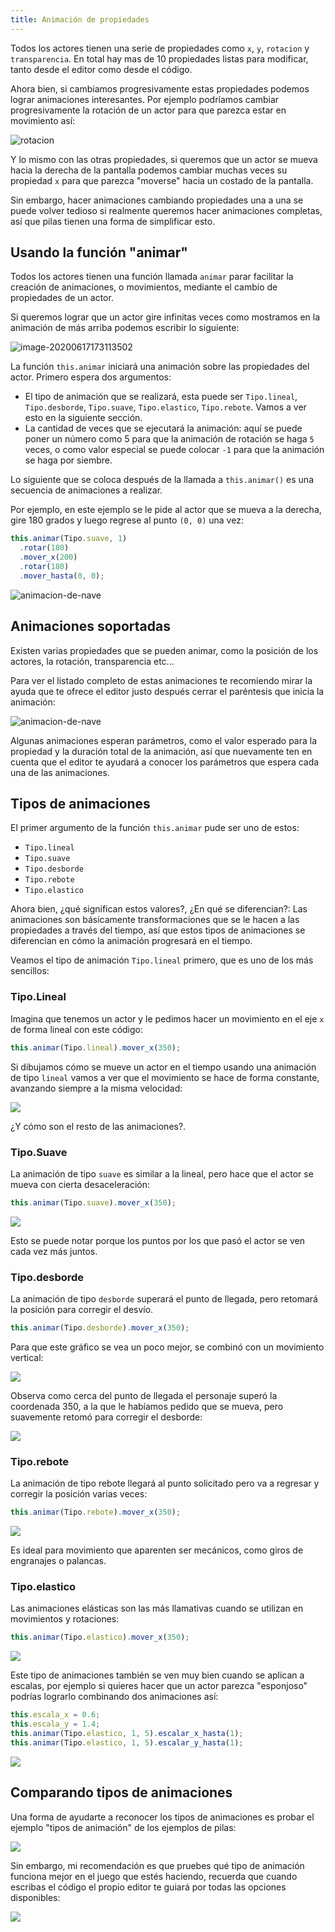 ```yaml
---
title: Animación de propiedades
---
```


Todos los actores tienen una serie de propiedades como `x`, `y`, `rotacion` y `transparencia`. En
total hay mas de 10 propiedades listas para modificar, tanto desde el editor como desde el código.

Ahora bien, si cambiamos progresivamente estas propiedades podemos lograr animaciones interesantes.
Por ejemplo podríamos cambiar progresivamente la rotación de un actor para que parezca estar en
movimiento así:

![rotacion](imagenes/animacion_de_propiedades/rotacion.gif)

Y lo mismo con las otras propiedades, si queremos que un actor se mueva hacia la derecha de la
pantalla podemos cambiar muchas veces su propiedad `x` para que parezca "moverse" hacia un costado
de la pantalla.

Sin embargo, hacer animaciones cambiando propiedades una a una se puede volver tedioso si realmente
queremos hacer animaciones completas, así que pilas tienen una forma de simplificar esto.

## Usando la función "animar"

Todos los actores tienen una función llamada `animar` parar facilitar la creación de animaciones, o movimientos, mediante el cambio de propiedades de un actor.

Si queremos lograr que un actor gire infinitas veces como mostramos en la animación de más arriba podemos escribir lo siguiente:

![image-20200617173113502](imagenes/animacion_de_propiedades/sentencia-de-animacion.png)

La función `this.animar` iniciará una animación sobre las propiedades del actor. Primero espera dos
argumentos:

- El tipo de animación que se realizará, esta puede ser `Tipo.lineal`, `Tipo.desborde`, `Tipo.suave`, `Tipo.elastico`, `Tipo.rebote`. Vamos a ver esto en la siguiente sección.
- La cantidad de veces que se ejecutará la animación: aquí se puede poner un número como 5 para que la animación de rotación se haga `5` veces, o como valor especial se puede colocar `-1` para que la animación se haga por siembre.

Lo siguiente que se coloca después de la llamada a `this.animar()` es una secuencia de animaciones
a realizar.

Por ejemplo, en este ejemplo se le pide al actor que se mueva a la derecha, gire 180 grados y luego
regrese al punto `(0, 0)` una vez:

```javascript
this.animar(Tipo.suave, 1)
  .rotar(180)
  .mover_x(200)
  .rotar(180)
  .mover_hasta(0, 0);
```

![animacion-de-nave](imagenes/animacion_de_propiedades/animacion-de-nave.gif)

## Animaciones soportadas

Existen varias propiedades que se pueden animar, como la posición de los actores, la
rotación, transparencia etc...

Para ver el listado completo de estas animaciones te recomiendo mirar la ayuda
que te ofrece el editor justo después cerrar el paréntesis que inicia la animación:

![animacion-de-nave](imagenes/animacion_de_propiedades/animaciones.png)

Algunas animaciones esperan parámetros, como el valor esperado para la propiedad y la
duración total de la animación, así que nuevamente ten en cuenta que el editor
te ayudará a conocer los parámetros que espera cada una de las animaciones.

## Tipos de animaciones

El primer argumento de la función `this.animar` pude ser uno de estos:

- `Tipo.lineal`
- `Tipo.suave`
- `Tipo.desborde`
- `Tipo.rebote`
- `Tipo.elastico`

Ahora bien, ¿qué significan estos valores?, ¿En qué se diferencian?: Las animaciones
son básicamente transformaciones que se le hacen a las propiedades a través del
tiempo, así que estos tipos de animaciones se diferencian en cómo la animación
progresará en el tiempo.

Veamos el tipo de animación `Tipo.lineal` primero, que es uno de los más sencillos:

### Tipo.Lineal

Imagina que tenemos un actor y le pedimos hacer un movimiento en el eje `x` de forma lineal
con este código:

```javascript
this.animar(Tipo.lineal).mover_x(350);
```

Si dibujamos cómo se mueve un actor en el tiempo usando una animación de tipo `lineal` vamos
a ver que el movimiento se hace de forma constante, avanzando siempre a la misma velocidad:

![](imagenes/animacion_de_propiedades/tipo-lineal.png)

¿Y cómo son el resto de las animaciones?.

### Tipo.Suave

La animación de tipo `suave` es similar a la lineal, pero hace que el actor se mueva con
cierta desaceleración:

```javascript
this.animar(Tipo.suave).mover_x(350);
```

![](imagenes/animacion_de_propiedades/tipo-suave.png)

Esto se puede notar porque los puntos por los que pasó el actor se ven cada vez más juntos.

### Tipo.desborde

La animación de tipo `desborde` superará el punto de llegada, pero retomará la posición
para corregir el desvío.

```javascript
this.animar(Tipo.desborde).mover_x(350);
```

Para que este gráfico se vea un poco mejor, se combinó con un movimiento vertical:

![](imagenes/animacion_de_propiedades/tipo-desborde.png)

Observa como cerca del punto de llegada el personaje superó la coordenada 350, a
la que le habíamos pedido que se mueva, pero suavemente retomó para corregir el
desborde:

![](imagenes/animacion_de_propiedades/tipo-desborde-analisis.png)

### Tipo.rebote

La animación de tipo rebote llegará al punto solicitado pero va a regresar y corregir
la posición varias veces:

```javascript
this.animar(Tipo.rebote).mover_x(350);
```

![](imagenes/animacion_de_propiedades/tipo-rebote.png)

Es ideal para movimiento que aparenten ser mecánicos, como giros de engranajes o palancas.

### Tipo.elastico

Las animaciones elásticas son las más llamativas cuando se utilizan en movimientos
y rotaciones:

```javascript
this.animar(Tipo.elastico).mover_x(350);
```

![](imagenes/animacion_de_propiedades/tipo-elastico.png)

Este tipo de animaciones también se ven muy bien cuando se aplican a escalas, por ejemplo
si quieres hacer que un actor parezca "esponjoso" podrías lograrlo combinando dos animaciones
así:

```javascript
this.escala_x = 0.6;
this.escala_y = 1.4;
this.animar(Tipo.elastico, 1, 5).escalar_x_hasta(1);
this.animar(Tipo.elastico, 1, 5).escalar_y_hasta(1);
```

![](imagenes/animacion_de_propiedades/escala-elastica.gif)

## Comparando tipos de animaciones

Una forma de ayudarte a reconocer los tipos de animaciones es probar el
ejemplo "tipos de animación" de los ejemplos de pilas:

![](imagenes/animacion_de_propiedades/ejemplo-tipos-de-animacion.png)

Sin embargo, mi recomendación es que pruebes qué tipo de animación funciona
mejor en el juego que estés haciendo, recuerda que cuando escribas el código el
propio editor te guiará por todas las opciones disponibles:

![](imagenes/animacion_de_propiedades/autocompletado.png)
